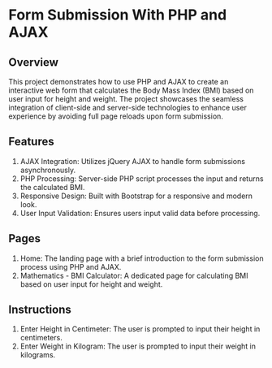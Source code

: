 <h1>Form Submission With PHP and AJAX </h1>
<h2>Overview</h2>
<p>This project demonstrates how to use PHP and AJAX to create an interactive web form that calculates the Body Mass Index (BMI) based on user input for height and weight. The project showcases the seamless integration of client-side and server-side technologies to enhance user experience by avoiding full page reloads upon form submission.</p>

<h2>Features</h2>

<ol>
  <li>AJAX Integration: Utilizes jQuery AJAX to handle form submissions asynchronously.</li>
  <li>PHP Processing: Server-side PHP script processes the input and returns the calculated BMI.</li>
  <li>Responsive Design: Built with Bootstrap for a responsive and modern look.</li>
  <li>User Input Validation: Ensures users input valid data before processing.</li>
</ol>

<h2>Pages</h2>
<ol>
  <li>Home: The landing page with a brief introduction to the form submission process using PHP and AJAX.</li>
  <li>Mathematics - BMI Calculator: A dedicated page for calculating BMI based on user input for height and weight.</li>
</ol>
  
<h2>Instructions</h2>
<ol>
  <li>Enter Height in Centimeter: The user is prompted to input their height in centimeters.</li>
  <li>Enter Weight in Kilogram: The user is prompted to input their weight in kilograms.</li>
</ol>
